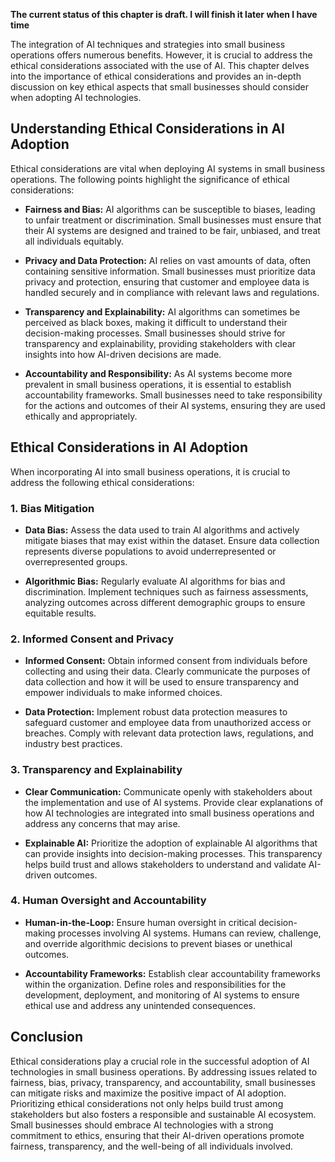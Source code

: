 **The current status of this chapter is draft. I will finish it later when I have time**

The integration of AI techniques and strategies into small business operations offers numerous benefits. However, it is crucial to address the ethical considerations associated with the use of AI. This chapter delves into the importance of ethical considerations and provides an in-depth discussion on key ethical aspects that small businesses should consider when adopting AI technologies.

Understanding Ethical Considerations in AI Adoption
---------------------------------------------------

Ethical considerations are vital when deploying AI systems in small business operations. The following points highlight the significance of ethical considerations:

* **Fairness and Bias:** AI algorithms can be susceptible to biases, leading to unfair treatment or discrimination. Small businesses must ensure that their AI systems are designed and trained to be fair, unbiased, and treat all individuals equitably.

* **Privacy and Data Protection:** AI relies on vast amounts of data, often containing sensitive information. Small businesses must prioritize data privacy and protection, ensuring that customer and employee data is handled securely and in compliance with relevant laws and regulations.

* **Transparency and Explainability:** AI algorithms can sometimes be perceived as black boxes, making it difficult to understand their decision-making processes. Small businesses should strive for transparency and explainability, providing stakeholders with clear insights into how AI-driven decisions are made.

* **Accountability and Responsibility:** As AI systems become more prevalent in small business operations, it is essential to establish accountability frameworks. Small businesses need to take responsibility for the actions and outcomes of their AI systems, ensuring they are used ethically and appropriately.

Ethical Considerations in AI Adoption
-------------------------------------

When incorporating AI into small business operations, it is crucial to address the following ethical considerations:

### 1. Bias Mitigation

* **Data Bias:** Assess the data used to train AI algorithms and actively mitigate biases that may exist within the dataset. Ensure data collection represents diverse populations to avoid underrepresented or overrepresented groups.

* **Algorithmic Bias:** Regularly evaluate AI algorithms for bias and discrimination. Implement techniques such as fairness assessments, analyzing outcomes across different demographic groups to ensure equitable results.

### 2. Informed Consent and Privacy

* **Informed Consent:** Obtain informed consent from individuals before collecting and using their data. Clearly communicate the purposes of data collection and how it will be used to ensure transparency and empower individuals to make informed choices.

* **Data Protection:** Implement robust data protection measures to safeguard customer and employee data from unauthorized access or breaches. Comply with relevant data protection laws, regulations, and industry best practices.

### 3. Transparency and Explainability

* **Clear Communication:** Communicate openly with stakeholders about the implementation and use of AI systems. Provide clear explanations of how AI technologies are integrated into small business operations and address any concerns that may arise.

* **Explainable AI:** Prioritize the adoption of explainable AI algorithms that can provide insights into decision-making processes. This transparency helps build trust and allows stakeholders to understand and validate AI-driven outcomes.

### 4. Human Oversight and Accountability

* **Human-in-the-Loop:** Ensure human oversight in critical decision-making processes involving AI systems. Humans can review, challenge, and override algorithmic decisions to prevent biases or unethical outcomes.

* **Accountability Frameworks:** Establish clear accountability frameworks within the organization. Define roles and responsibilities for the development, deployment, and monitoring of AI systems to ensure ethical use and address any unintended consequences.

Conclusion
----------

Ethical considerations play a crucial role in the successful adoption of AI technologies in small business operations. By addressing issues related to fairness, bias, privacy, transparency, and accountability, small businesses can mitigate risks and maximize the positive impact of AI adoption. Prioritizing ethical considerations not only helps build trust among stakeholders but also fosters a responsible and sustainable AI ecosystem. Small businesses should embrace AI technologies with a strong commitment to ethics, ensuring that their AI-driven operations promote fairness, transparency, and the well-being of all individuals involved.

